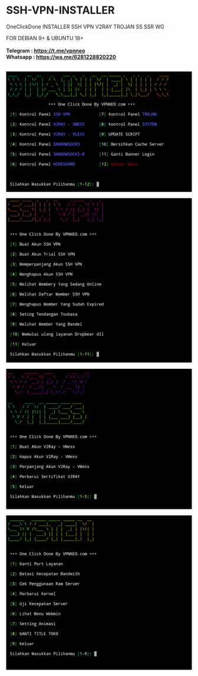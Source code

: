 # SSH-VPN-INSTALLER

OneClickDone INSTALLER SSH VPN V2RAY TROJAN SS SSR WG

FOR DEBIAN 9+ & UBUNTU 18+
 <br> <br>
<B>
Telegram : https://t.me/vpnneo <br>
Whatsapp : https://wa.me/6281228820220
</B>
 <br> <br>
 
![alt text](https://github.com/vpnneo/SSH-VPN-INSTALLER/blob/main/1.png?raw=true)


![alt text](https://github.com/vpnneo/SSH-VPN-INSTALLER/blob/main/2.png?raw=true)


![alt text](https://github.com/vpnneo/SSH-VPN-INSTALLER/blob/main/3.png?raw=true)


![alt text](https://github.com/vpnneo/SSH-VPN-INSTALLER/blob/main/4.png?raw=true)
